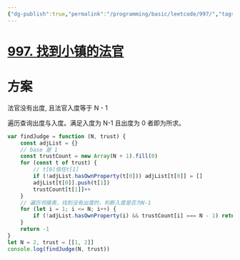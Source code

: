 ```yaml
---
{"dg-publish":true,"permalink":"/programming/basic/leetcode/997/","tags":["leetcode/graph/dag/degree"]}
---
```



# [997. 找到小镇的法官](https://leetcode.cn/problems/find-the-town-judge/)

# 方案

法官没有出度, 且法官入度等于 N - 1

遍历查询出度与入度。满足入度为 N-1 且出度为 0 者即为所求。

```js
var findJudge = function (N, trust) {
    const adjList = {}
    // base 是 1
    const trustCount = new Array(N + 1).fill(0)
    for (const t of trust) {
        // t[0]信任t[1]
        if (!adjList.hasOwnProperty(t[0])) adjList[t[0]] = []
        adjList[t[0]].push(t[1])
        trustCount[t[1]]++
    }
    // 遍历邻接表，找到没有出度的，判断入度是否为N-1
    for (let i = 1; i <= N; i++) {
        if (!adjList.hasOwnProperty(i) && trustCount[i] === N - 1) return i
    }
    return -1
}
let N = 2, trust = [[1, 2]]
console.log(findJudge(N, trust))
```
